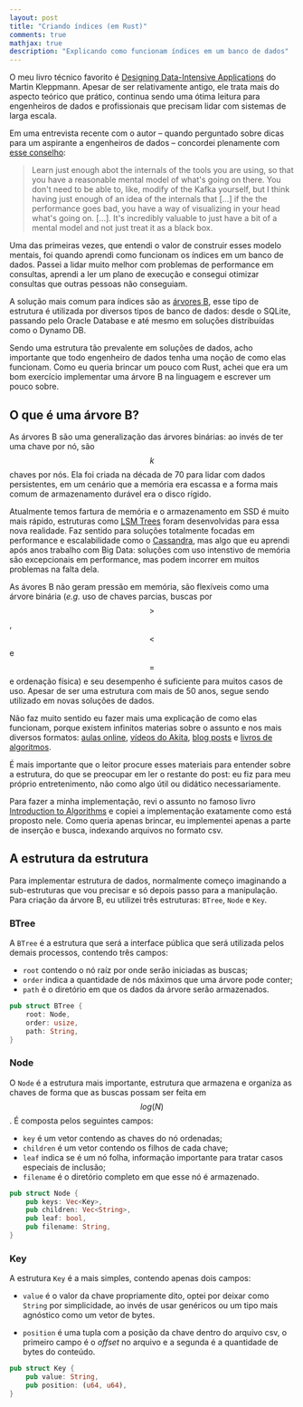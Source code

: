 ```yaml
---
layout: post
title: "Criando índices (em Rust)"
comments: true
mathjax: true
description: "Explicando como funcionam índices em um banco de dados"
---
```


O meu livro técnico favorito é [Designing Data-Intensive Applications](https://www.amazon.com.br/Designing-Data-Intensive-Applications-Martin-Kleppmann/dp/1449373321) do Martin Kleppmann. Apesar de ser relativamente antigo, ele trata mais do aspecto teórico que prático, continua sendo uma ótima leitura para engenheiros de dados e profissionais que precisam lidar com sistemas de larga escala.

Em uma entrevista recente com o autor – quando perguntado sobre dicas para um aspirante a engenheiros de dados – concordei plenamente com [esse conselho](https://youtu.be/P-9FwZxO1zE?si=42wwf1Pan7BG5bM2&t=1529):

> Learn just enough abot the internals of the tools you are using, so that you have a reasonable mental model of what's going on there. You don't need to be able to, like, modify of the Kafka yourself, but I think having just enough of an idea of the internals that [...] if the the performance goes bad, you have a way of visualizing in your head what's going on. [...]. It's incredibly valuable to just have a bit of a mental model and not just treat it as a black box.

Uma das primeiras vezes, que entendi o valor de construir esses modelo mentais, foi quando aprendi como funcionam os índices em um banco de dados. Passei a lidar muito melhor com problemas de performance em consultas, aprendi a ler um plano de execução e consegui otimizar consultas que outras pessoas não conseguiam.

A solução mais comum para índices são as [árvores B](https://www.youtube.com/shorts/Ah_LMYqd2CE), esse tipo de estrutura é utilizada por diversos tipos de banco de dados: desde o SQLite, passando pelo Oracle Database e até mesmo em soluções distribuídas como o Dynamo DB.

Sendo uma estrutura tão prevalente em soluções de dados, acho importante que todo engenheiro de dados tenha uma noção de como elas funcionam. Como eu queria brincar um pouco com Rust, achei que era um bom exercício implementar uma árvore B na linguagem e escrever um pouco sobre.

## O que é uma árvore B?

As árvores B são uma generalização das árvores binárias: ao invés de ter uma chave por nó, são $$ k $$ chaves por nós. Ela foi criada na década de 70 para lidar com dados persistentes, em um cenário que a memória era escassa e a forma mais comum de armazenamento durável era o disco rígido.

Atualmente temos fartura de memória e o armazenamento em SSD é muito mais rápido, estruturas como [LSM Trees](https://en.wikipedia.org/wiki/Log-structured_merge-tree) foram desenvolvidas para essa nova realidade. Faz sentido para soluções totalmente focadas em performance e escalabilidade como o [Cassandra](https://cassandra.apache.org/_/case-studies.html), mas algo que eu aprendi após anos trabalho com Big Data: soluções com uso intenstivo de memória são excepcionais em performance, mas podem incorrer em muitos problemas na falta dela.

As ávores B não geram pressão em memória, são flexíveis como uma árvore binária (*e.g.* uso de chaves parcias, buscas por $$ >$$ ,  $$ < $$ e $$= $$ e ordenação física) e seu desempenho é suficiente para muitos casos de uso. Apesar de ser uma estrutura com mais de 50 anos, segue sendo utilizado em novas soluções de dados.

Não faz muito sentido eu fazer mais uma explicação de como elas funcionam, porque existem infinitos materias sobre o assunto e nos mais diversos formatos: [aulas online](https://www.youtube.com/watch?v=5mC6TmviBPE), [vídeos do Akita](https://www.youtube.com/watch?v=9GdesxWtOgs&t=1218s), [blog posts](https://planetscale.com/blog/btrees-and-database-indexes) e [livros de algoritmos](https://mitpress.mit.edu/9780262046305/introduction-to-algorithms/).

É mais importante que o leitor procure esses materiais para entender sobre a estrutura, do que se preocupar em ler o restante do post: eu fiz para meu próprio entretenimento, não como algo útil ou didático necessariamente.

Para fazer a minha implementação, revi o assunto no famoso livro [Introduction to Algorithms](https://www.amazon.com/Introduction-Algorithms-3rd-MIT-Press/dp/0262033844) e copiei a implementação exatamente como está proposto nele. Como queria apenas brincar, eu implementei apenas a parte de inserção e busca, indexando arquivos no formato csv.

## A estrutura da estrutura

Para implementar estrutura de dados, normalmente começo imaginando a sub-estruturas que vou precisar e só depois passo para a manipulação. Para criação da árvore B, eu utilizei três estruturas: `BTree`, `Node` e `Key`.

### BTree

A `BTree` é a estrutura que será a interface pública que será utilizada pelos demais processos, contendo três campos:

* `root` contendo o nó raíz por onde serão iniciadas as buscas;
* `order` indica a quantidade de nós máximos que uma árvore pode conter;
* `path` é o diretório em que os dados da árvore serão armazenados.

```rust
pub struct BTree {
    root: Node,
    order: usize,
    path: String,
}
```

### Node

O `Node` é a estrutura mais importante, estrutura que armazena e organiza as chaves de forma que as buscas possam ser feita em $$ log(N) $$. É composta pelos seguintes campos:

* `key` é um vetor contendo as chaves do nó ordenadas;
* `children` é um vetor contendo os filhos de cada chave;
* `leaf` indica se é um nó folha, informação importante para tratar casos especiais de inclusão;
* `filename` é o diretório completo em que esse nó é armazenado.

```rust
pub struct Node {
    pub keys: Vec<Key>,
    pub children: Vec<String>,
    pub leaf: bool,
    pub filename: String,
}
```

### Key

A estrutura `Key` é a mais simples, contendo apenas dois campos:

* `value` é o valor da chave propriamente dito, optei por deixar como `String` por simplicidade, ao invés de usar genéricos ou um tipo mais agnóstico como um vetor de bytes.

* `position` é uma tupla com a posição da chave dentro do arquivo csv, o primeiro campo é o *offset* no arquivo e a segunda é a quantidade de bytes do conteúdo.

```rust
pub struct Key {
    pub value: String,
    pub position: (u64, u64),
}
```